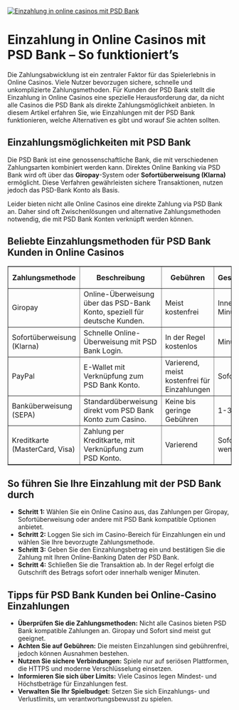[![Einzahlung in online casinos mit PSD Bank](https://123-caf.pages.dev/gitsignup.png)](https://vrmoo.ru/Bt82HjjY)

<h1>Einzahlung in Online Casinos mit PSD Bank – So funktioniert’s</h1>  <p>Die Zahlungsabwicklung ist ein zentraler Faktor für das Spielerlebnis in Online Casinos. Viele Nutzer bevorzugen sichere, schnelle und unkomplizierte Zahlungsmethoden. Für Kunden der PSD Bank stellt die Einzahlung in Online Casinos eine spezielle Herausforderung dar, da nicht alle Casinos die PSD Bank als direkte Zahlungsmöglichkeit anbieten. In diesem Artikel erfahren Sie, wie Einzahlungen mit der PSD Bank funktionieren, welche Alternativen es gibt und worauf Sie achten sollten.</p>  <h2>Einzahlungsmöglichkeiten mit PSD Bank</h2>  <p>Die PSD Bank ist eine genossenschaftliche Bank, die mit verschiedenen Zahlungsarten kombiniert werden kann. Direktes Online Banking via PSD Bank wird oft über das <strong>Giropay</strong>-System oder <strong>Sofortüberweisung (Klarna)</strong> ermöglicht. Diese Verfahren gewährleisten sichere Transaktionen, nutzen jedoch das PSD-Bank Konto als Basis.</p>  <p>Leider bieten nicht alle Online Casinos eine direkte Zahlung via PSD Bank an. Daher sind oft Zwischenlösungen und alternative Zahlungsmethoden notwendig, die mit PSD Bank Konten verknüpft werden können.</p>  <h2>Beliebte Einzahlungsmethoden für PSD Bank Kunden in Online Casinos</h2>  <table border="1" cellpadding="5" cellspacing="0">   <thead>     <tr>       <th>Zahlungsmethode</th>       <th>Beschreibung</th>       <th>Gebühren</th>       <th>Geschwindigkeit</th>       <th>Kompatibilität mit PSD Bank</th>     </tr>   </thead>   <tbody>     <tr>       <td>Giropay</td>       <td>Online-Überweisung über das PSD-Bank Konto, speziell für deutsche Kunden.</td>       <td>Meist kostenfrei</td>       <td>Innerhalb von Minuten</td>       <td>Direkt nutzbar</td>     </tr>     <tr>       <td>Sofortüberweisung (Klarna)</td>       <td>Schnelle Online-Überweisung mit PSD Bank Login.</td>       <td>In der Regel kostenlos</td>       <td>Minuten</td>       <td>Kompatibel</td>     </tr>     <tr>       <td>PayPal</td>       <td>E-Wallet mit Verknüpfung zum PSD Bank Konto.</td>       <td>Varie­rend, meist kostenfrei für Einzahlungen</td>       <td>Sofort</td>       <td>Indirekt (über Konto-Verknüpfung)</td>     </tr>     <tr>       <td>Banküberweisung (SEPA)</td>       <td>Standardüberweisung direkt vom PSD Bank Konto zum Casino.</td>       <td>Keine bis geringe Gebühren</td>       <td>1-3 Werktage</td>       <td>Direkt nutzbar</td>     </tr>     <tr>       <td>Kreditkarte (MasterCard, Visa)</td>       <td>Zahlung per Kreditkarte, mit Verknüpfung zum PSD Konto.</td>       <td>Varie­rend</td>       <td>Sofort oder wenige Minuten</td>       <td>Indirekt</td>     </tr>   </tbody> </table>  <h2>So führen Sie Ihre Einzahlung mit der PSD Bank durch</h2>  <ul>   <li><strong>Schritt 1:</strong> Wählen Sie ein Online Casino aus, das Zahlungen per Giropay, Sofortüberweisung oder andere mit PSD Bank kompatible Optionen anbietet.</li>   <li><strong>Schritt 2:</strong> Loggen Sie sich im Casino-Bereich für Einzahlungen ein und wählen Sie Ihre bevorzugte Zahlungsmethode.</li>   <li><strong>Schritt 3:</strong> Geben Sie den Einzahlungsbetrag ein und bestätigen Sie die Zahlung mit Ihren Online-Banking Daten der PSD Bank.</li>   <li><strong>Schritt 4:</strong> Schließen Sie die Transaktion ab. In der Regel erfolgt die Gutschrift des Betrags sofort oder innerhalb weniger Minuten.</li> </ul>  <h2>Tipps für PSD Bank Kunden bei Online-Casino Einzahlungen</h2>  <ul>   <li><strong>Überprüfen Sie die Zahlungsmethoden:</strong> Nicht alle Casinos bieten PSD Bank kompatible Zahlungen an. Giropay und Sofort sind meist gut geeignet.</li>   <li><strong>Achten Sie auf Gebühren:</strong> Die meisten Einzahlungen sind gebührenfrei, jedoch können Ausnahmen bestehen.</li>   <li><strong>Nutzen Sie sichere Verbindungen:</strong> Spiele nur auf seriösen Plattformen, die HTTPS und moderne Verschlüsselung einsetzen.</li>   <li><strong>Informieren Sie sich über Limits:</strong> Viele Casinos legen Mindest- und Höchstbeträge für Einzahlungen fest.</li>   <li><strong>Verwalten Sie Ihr Spielbudget:</strong> Setzen Sie sich Einzahlungs- und Verlustlimits, um verantwortungsbewusst zu spielen.</li> </ul>